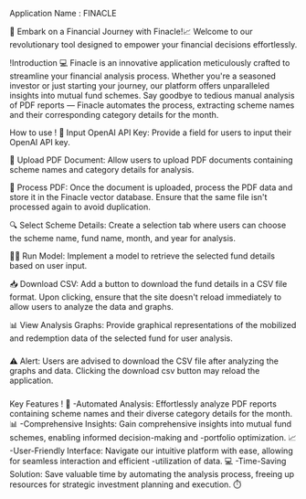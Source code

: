 Application Name : FINACLE

🚀 Embark on a Financial Journey with Finacle!📈
Welcome to our revolutionary tool designed to empower your financial decisions effortlessly.

!Introduction 💻
Finacle is an innovative application meticulously crafted to streamline your financial analysis process. Whether you're a seasoned investor or just starting your journey, our platform offers unparalleled insights into mutual fund schemes. Say goodbye to tedious manual analysis of PDF reports — Finacle automates the process, extracting scheme names and their corresponding category details for the month.


How to use !
🔑 Input OpenAI API Key: Provide a field for users to input their OpenAI API key.

📄 Upload PDF Document: Allow users to upload PDF documents containing scheme names and category details for analysis.

🔄 Process PDF: Once the document is uploaded, process the PDF data and store it in the Finacle vector database. Ensure that the same file isn't processed again to avoid duplication.

🔍 Select Scheme Details: Create a selection tab where users can choose the scheme name, fund name, month, and year for analysis.

🏃‍♂️ Run Model: Implement a model to retrieve the selected fund details based on user input.

📥 Download CSV: Add a button to download the fund details in a CSV file format. Upon clicking, ensure that the site doesn't reload immediately to allow users to analyze the data and graphs.

📊 View Analysis Graphs: Provide graphical representations of the mobilized and redemption data of the selected fund for user analysis.


##### 
⚠️ Alert: Users are advised to download the CSV file after analyzing the graphs and data. Clicking the download csv button may reload the application.
#####

Key Features ! 🚀
-Automated Analysis: Effortlessly analyze PDF reports containing scheme names and their diverse category details for the month. 📊
-Comprehensive Insights: Gain comprehensive insights into mutual fund schemes, enabling informed decision-making and -portfolio optimization. 📈
-User-Friendly Interface: Navigate our intuitive platform with ease, allowing for seamless interaction and efficient -utilization of data. 💻
-Time-Saving Solution: Save valuable time by automating the analysis process, freeing up resources for strategic investment planning and execution. ⏱️



